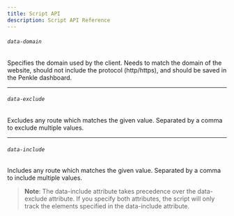 ```yaml
---
title: Script API
description: Script API Reference
---
```


###### `data-domain`

Specifies the domain used by the client. Needs to match the domain of the website, should not include the protocol (http/https), and should be saved in the Penkle dashboard.

<hr />

###### `data-exclude`

Excludes any route which matches the given value. Separated by a comma to exclude multiple values.

<hr />

###### `data-include`

Includes any route which matches the given value. Separated by a comma to include multiple values.

> **Note**: The data-include attribute takes precedence over the data-exclude attribute. If you specify both attributes, the script will only track the elements specified in the data-include attribute.
